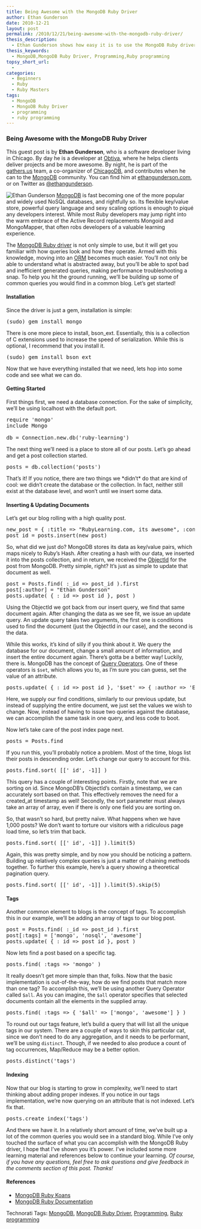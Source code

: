 ```yaml
---
title: Being Awesome with the MongoDB Ruby Driver
author: Ethan Gunderson
date: 2010-12-21
layout: post
permalink: /2010/12/21/being-awesome-with-the-mongodb-ruby-driver/
thesis_description:
  - Ethan Gunderson shows how easy it is to use the MongoDB Ruby driver and builds some of the common queries you would find in a common blog.
thesis_keywords:
  - MongoDB,MongoDB Ruby Driver, Programming,Ruby programming
topsy_short_url:
  - 
categories:
  - Beginners
  - Ruby
  - Ruby Masters
tags:
  - MongoDB
  - MongoDB Ruby Driver
  - programming
  - ruby programming
---
```

<div>
  <h3>
    Being Awesome with the MongoDB Ruby Driver
  </h3>
  
  <p class="update">
    This guest post is by <strong>Ethan Gunderson</strong>, who is a software developer living in Chicago. By day he is a developer at <a href="http://obtiva.com/">Obtiva</a>, where he helps clients deliver projects and be more awesome. By night, he is part of the <a href="http://gathers.us/">gathers.us</a> team, a co-organizer of <a href="http://chicagodb.gathers.us/">ChicagoDB</a>, and contributes when he can to the <a href="http://www.mongodb.org/">MongoDB</a> community. You can find him at <a href="http://ethangunderson.com/">ethangunderson.com</a>, or on Twitter as <a href="http://twitter.com/ethangunderson">@ethangunderson</a>.
  </p>
  
  <p class="block">
    <img class="alignright" src="http://rubylearning.com/images/avatar-small.png" alt="Ethan Gunderson" title="Ethan Gunderson" /> <a href="http://www.mongodb.org/">MongoDB</a> is fast becoming one of the more popular and widely used NoSQL databases, and rightfully so. Its flexible key/value store, powerful query language and sexy scaling options is enough to piqué any developers interest. While most Ruby developers may jump right into the warm embrace of the Active Record replacements Mongoid and MongoMapper, that often robs developers of a valuable learning experience.
  </p>
  
  <p>
    The <a href="http://www.mongodb.org/display/DOCS/Ruby+Language+Center">MongoDB Ruby driver</a> is not only simple to use, but it will get you familiar with how queries look and how they operate. Armed with this knowledge, moving into an <a href="http://en.wikipedia.org/wiki/Object-relational_mapping">ORM</a> becomes much easier. You&#8217;ll not only be able to understand what is abstracted away, but you&#8217;ll be able to spot bad and inefficient generated queries, making performance troubleshooting a snap. To help you hit the ground running, we&#8217;ll be building up some of common queries you would find in a common blog. Let&#8217;s get started!
  </p>
  
  <h4>
    Installation
  </h4>
  
  <p>
    Since the driver is just a gem, installation is simple:
  </p>
  
  <pre>(sudo) gem install mongo
</pre>
  
  <p>
    There is one more piece to install, bson_ext. Essentially, this is a collection of C extensions used to increase the speed of serialization. While this is optional, I recommend that you install it.
  </p>
  
  <pre>(sudo) gem install bson_ext
</pre>
  
  <p>
    Now that we have everything installed that we need, lets hop into some code and see what we can do.
  </p>
  
  <h4>
    Getting Started
  </h4>
  
  <p>
    First things first, we need a database connection. For the sake of simplicity, we&#8217;ll be using localhost with the default port.
  </p>
  
  <pre>require 'mongo'
include Mongo

db = Connection.new.db('ruby-learning')
</pre>
  
  <p>
    The next thing we&#8217;ll need is a place to store all of our posts. Let&#8217;s go ahead and get a post collection started.
  </p>
  
  <pre>posts = db.collection('posts')
</pre>
  
  <p>
    That&#8217;s it! If you notice, there are two things we *didn&#8217;t* do that are kind of cool: we didn&#8217;t create the database or the collection. In fact, neither still exist at the database level, and won&#8217;t until we insert some data.
  </p>
  
  <h4>
    Inserting & Updating Documents
  </h4>
  
  <p>
    Let&#8217;s get our blog rolling with a high quality post.
  </p>
  
  <pre>new_post = { :title => "RubyLearning.com, its awesome", :content => "This is a pretty sweet way to learn Ruby", :created_on => Time.now }
post_id = posts.insert(new_post)
</pre>
  
  <p>
    So, what did we just do? MongoDB stores its data as key/value pairs, which maps nicely to Ruby&#8217;s Hash. After creating a hash with our data, we inserted it into the posts collection, and in return, we received the <a href="http://www.mongodb.org/display/DOCS/Object+IDs">ObjectId</a> for the post from MongoDB. Pretty simple, right? It&#8217;s just as simple to update that document as well.
  </p>
  
  <pre>post = Posts.find( :_id => post_id ).first
post[:author] = "Ethan Gunderson"
posts.update( { :_id => post_id }, post )
</pre>
  
  <p>
    Using the ObjectId we got back from our insert query, we find that same document again. After changing the data as we see fit, we issue an update query. An update query takes two arguments, the first one is conditions used to find the document (just the ObjectId in our case), and the second is the data.
  </p>
  
  <p>
    While this works, it&#8217;s kind of silly if you think about it. We query the database for our document, change a small amount of information, and insert the entire document again. There&#8217;s gotta be a better way! Luckily, there is. MongoDB has the concept of <a href="http://www.mongodb.org/display/DOCS/Advanced+Queries">Query Operators</a>. One of these operators is <code>$set</code>, which allows you to, as I&#8217;m sure you can guess, set the value of an attribute.
  </p>
  
  <pre>posts.update( { :_id => post_id }, '$set' => { :author => 'Ethan Gunderson' } )
</pre>
  
  <p>
    Here, we supply our find conditions, similarly to our previous update, but instead of supplying the entire document, we just set the values we wish to change. Now, instead of having to issue two queries against the database, we can accomplish the same task in one query, and less code to boot.
  </p>
  
  <p>
    Now let&#8217;s take care of the post index page next.
  </p>
  
  <pre>posts = Posts.find
</pre>
  
  <p>
    If you run this, you&#8217;ll probably notice a problem. Most of the time, blogs list their posts in descending order. Let&#8217;s change our query to account for this.
  </p>
  
  <pre>posts.find.sort( [['_id', -1]] )
</pre>
  
  <p>
    This query has a couple of interesting points. Firstly, note that we are sorting on id. Since MongoDB&#8217;s ObjectId&#8217;s contain a timestamp, we can accurately sort based on that. This effectively removes the need for a created_at timestamp as well! Secondly, the sort parameter must always take an array of array, even if there is only one field you are sorting on.
  </p>
  
  <p>
    So, that wasn&#8217;t so hard, but pretty naïve. What happens when we have 1,000 posts? We don&#8217;t want to torture our visitors with a ridiculous page load time, so let&#8217;s trim that back.
  </p>
  
  <pre>posts.find.sort( [['_id', -1]] ).limit(5)
</pre>
  
  <p>
    Again, this was pretty simple, and by now you should be noticing a pattern. Building up relatively complex queries is just a matter of chaining methods together. To further this example, here&#8217;s a query showing a theoretical pagination query.
  </p>
  
  <pre>posts.find.sort( [['_id', -1]] ).limit(5).skip(5)
</pre>
  
  <h4>
    Tags
  </h4>
  
  <p>
    Another common element to blogs is the concept of tags. To accomplish this in our example, we&#8217;ll be adding an array of tags to our blog post.
  </p>
  
  <pre>post = Posts.find( :_id => post_id ).first
post[:tags] = ['mongo', 'nosql', 'awesome'] 
posts.update( { :_id => post_id }, post )
</pre>
  
  <p>
    Now lets find a post based on a specific tag.
  </p>
  
  <pre>posts.find( :tags => 'mongo' )
</pre>
  
  <p>
    It really doesn&#8217;t get more simple than that, folks. Now that the basic implementation is out-of-the-way, how do we find posts that match more than one tag? To accomplish this, we&#8217;ll be using another Query Operator called <code>$all</code>. As you can imagine, the <code>$all</code> operator specifies that selected documents contain all the elements in the supplied array.
  </p>
  
  <pre>posts.find( :tags => { '$all' => ['mongo', 'awesome'] } ) 
</pre>
  
  <p>
    To round out our tags feature, let&#8217;s build a query that will list all the unique tags in our system. There are a couple of ways to skin this particular cat, since we don&#8217;t need to do any aggregation, and it needs to be performant, we&#8217;ll be using <code>distinct</code>. Though, if we needed to also produce a count of tag occurrences, Map/Reduce may be a better option.
  </p>
  
  <pre>posts.distinct('tags')
</pre>
  
  <h4>
    Indexing
  </h4>
  
  <p>
    Now that our blog is starting to grow in complexity, we&#8217;ll need to start thinking about adding proper indexes. If you notice in our tags implementation, we&#8217;re now querying on an attribute that is not indexed. Let&#8217;s fix that.
  </p>
  
  <pre>posts.create_index('tags')
</pre>
  
  <p>
    And there we have it. In a relatively short amount of time, we&#8217;ve built up a lot of the common queries you would see in a standard blog. While I&#8217;ve only touched the surface of what you can accomplish with the MongoDB Ruby driver, I hope that I&#8217;ve shown you it&#8217;s power. I&#8217;ve included some more learning material and references below to continue your learning. <em>Of course, if you have any questions, feel free to ask questions and give feedback in the comments section of this post. Thanks!</em>
  </p>
  
  <h4>
    References
  </h4>
  
  <ul>
    <li>
      <a href="https://github.com/chicagoruby/MongoDB_Koans">MongoDB Ruby Koans</a>
    </li>
    <li>
      <a href="http://api.mongodb.org/ruby/current/_index.html">MongoDB Ruby Documentation</a>
    </li>
  </ul>
</div>

Technorati Tags: <a href="http://technorati.com/tag/MongoDB" rel="tag">MongoDB</a>, <a href="http://technorati.com/tag/MongoDB+Ruby+Driver" rel="tag">MongoDB Ruby Driver</a>, <a href="http://technorati.com/tag/Programming" rel="tag"> Programming</a>, <a href="http://technorati.com/tag/Ruby+programming" rel="tag">Ruby programming</a>
